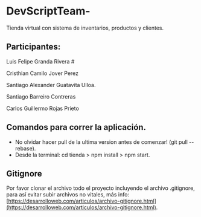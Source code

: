 # DevScriptTeam-

Tienda virtual con sistema de inventarios, productos y clientes.

## Participantes:

Luis Felipe Granda Rivera #

Cristhian Camilo Jover Perez

Santiago Alexander Guatavita Ulloa.

Santiago Barreiro Contreras

Carlos Guillermo Rojas Prieto

## Comandos para correr la aplicación.
- No olvidar  hacer pull de la ultima version antes de comenzar! (git pull --rebase).
- Desde la terminal: cd tienda > npm install > npm start.

## Gitignore
Por favor clonar el archivo todo el proyecto incluyendo el archivo .gitignore, para así evitar subir archivos no vitales, más info: [https://desarrolloweb.com/articulos/archivo-gitignore.html](https://desarrolloweb.com/articulos/archivo-gitignore.html).